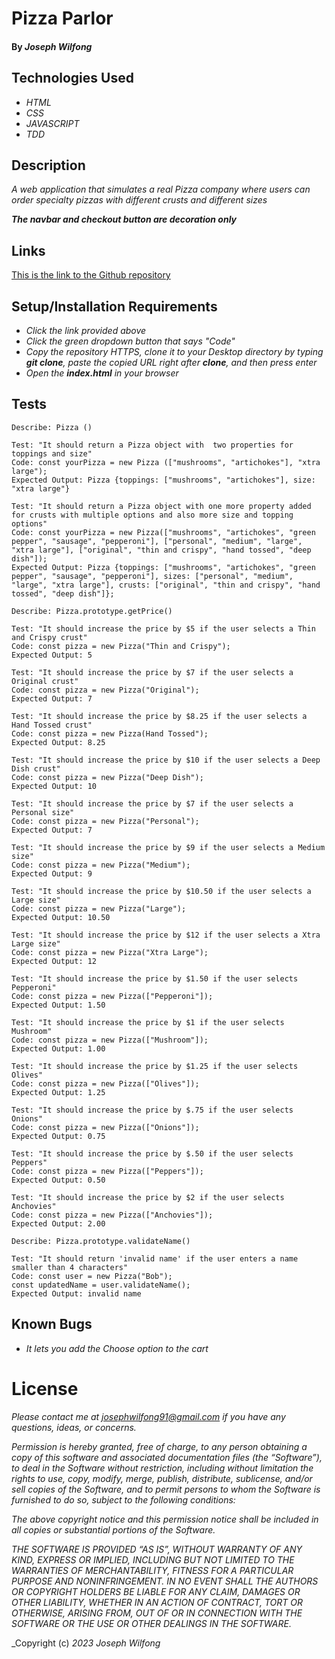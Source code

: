 # Pizza Parlor

#### By _**Joseph Wilfong**_

## Technologies Used

* _HTML_
* _CSS_
* _JAVASCRIPT_
* _TDD_

## Description

_A web application that simulates a real Pizza company where users can order specialty pizzas with different crusts and different sizes_

***The navbar and checkout button are decoration only***

## Links

[This is the link to the Github repository](https://github.com/jcarenza67/Pizza-Parlor) 

## Setup/Installation Requirements

* _Click the link provided above_
* _Click the green dropdown button that says "Code"_
* _Copy the repository HTTPS, clone it to your Desktop directory by typing ***git clone***, paste the copied URL right after **clone**, and then press enter_
* _Open the **index.html** in your browser_

## Tests
  ```
  Describe: Pizza ()

  Test: "It should return a Pizza object with  two properties for toppings and size"
  Code: const yourPizza = new Pizza (["mushrooms", "artichokes"], "xtra large"); 
  Expected Output: Pizza {toppings: ["mushrooms", "artichokes"], size: "xtra large"}

  Test: "It should return a Pizza object with one more property added for crusts with multiple options and also more size and topping options"
  Code: const yourPizza = new Pizza(["mushrooms", "artichokes", "green pepper", "sausage", "pepperoni"], ["personal", "medium", "large", "xtra large"], ["original", "thin and crispy", "hand tossed", "deep dish"]);
  Expected Output: Pizza {toppings: ["mushrooms", "artichokes", "green pepper", "sausage", "pepperoni"], sizes: ["personal", "medium", "large", "xtra large"], crusts: ["original", "thin and crispy", "hand tossed", "deep dish"]};

  Describe: Pizza.prototype.getPrice()

  Test: "It should increase the price by $5 if the user selects a Thin and Crispy crust"
  Code: const pizza = new Pizza("Thin and Crispy");
  Expected Output: 5

  Test: "It should increase the price by $7 if the user selects a Original crust"
  Code: const pizza = new Pizza("Original");
  Expected Output: 7

  Test: "It should increase the price by $8.25 if the user selects a Hand Tossed crust"
  Code: const pizza = new Pizza(Hand Tossed");
  Expected Output: 8.25

  Test: "It should increase the price by $10 if the user selects a Deep Dish crust"
  Code: const pizza = new Pizza("Deep Dish");
  Expected Output: 10

  Test: "It should increase the price by $7 if the user selects a Personal size"
  Code: const pizza = new Pizza("Personal");
  Expected Output: 7

  Test: "It should increase the price by $9 if the user selects a Medium size"
  Code: const pizza = new Pizza("Medium");
  Expected Output: 9

  Test: "It should increase the price by $10.50 if the user selects a Large size"
  Code: const pizza = new Pizza("Large");
  Expected Output: 10.50

  Test: "It should increase the price by $12 if the user selects a Xtra Large size"
  Code: const pizza = new Pizza("Xtra Large");
  Expected Output: 12

  Test: "It should increase the price by $1.50 if the user selects Pepperoni"
  Code: const pizza = new Pizza(["Pepperoni"]);
  Expected Output: 1.50

  Test: "It should increase the price by $1 if the user selects Mushroom"
  Code: const pizza = new Pizza(["Mushroom"]);
  Expected Output: 1.00

  Test: "It should increase the price by $1.25 if the user selects Olives"
  Code: const pizza = new Pizza(["Olives"]);
  Expected Output: 1.25

  Test: "It should increase the price by $.75 if the user selects Onions"
  Code: const pizza = new Pizza(["Onions"]);
  Expected Output: 0.75

  Test: "It should increase the price by $.50 if the user selects Peppers"
  Code: const pizza = new Pizza(["Peppers"]);
  Expected Output: 0.50

  Test: "It should increase the price by $2 if the user selects Anchovies"
  Code: const pizza = new Pizza(["Anchovies"]);
  Expected Output: 2.00

  Describe: Pizza.prototype.validateName()

  Test: "It should return 'invalid name' if the user enters a name smaller than 4 characters"
  Code: const user = new Pizza("Bob");
  const updatedName = user.validateName();
  Expected Output: invalid name
  ```

  
## Known Bugs

* _It lets you add the Choose option to the cart_

# License

_Please contact me at josephwilfong91@gmail.com if you have any questions, ideas, or concerns._

_Permission is hereby granted, free of charge, to any person obtaining a copy of this software and associated documentation files (the “Software”), to deal in the Software without restriction, including without limitation the rights to use, copy, modify, merge, publish, distribute, sublicense, and/or sell copies of the Software, and to permit persons to whom the Software is furnished to do so, subject to the following conditions:_

_The above copyright notice and this permission notice shall be included in all copies or substantial portions of the Software._

_THE SOFTWARE IS PROVIDED “AS IS”, WITHOUT WARRANTY OF ANY KIND, EXPRESS OR IMPLIED, INCLUDING BUT NOT LIMITED TO THE WARRANTIES OF MERCHANTABILITY, FITNESS FOR A PARTICULAR PURPOSE AND NONINFRINGEMENT. IN NO EVENT SHALL THE AUTHORS OR COPYRIGHT HOLDERS BE LIABLE FOR ANY CLAIM, DAMAGES OR OTHER LIABILITY, WHETHER IN AN ACTION OF CONTRACT, TORT OR OTHERWISE, ARISING FROM, OUT OF OR IN CONNECTION WITH THE SOFTWARE OR THE USE OR OTHER DEALINGS IN THE SOFTWARE._

_Copyright (c) _2023_ _Joseph Wilfong_
